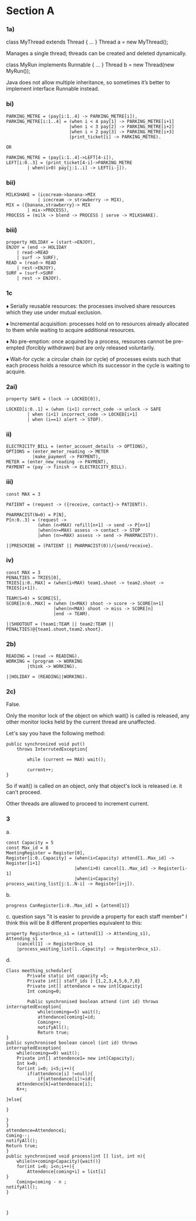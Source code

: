 # Section A
### 1a)

class MyThread extends Thread { … } Thread a = new MyThread();

Manages a single thread; threads can be created and deleted dynamically.

class MyRun implements Runnable { … } Thread b = new Thread(new MyRun());

Java does not allow multiple inheritance, so sometimes it’s better to implement interface Runnable instead.

### bi)

```
PARKING_METRE = (pay[i:1..4] -> PARKING_METRE[i]),
PARKING_METRE[i:1..4] = (when i < 4 pay[1] -> PARKING_METRE[i+1]
						|when i < 3 pay[2] -> PARKING_METRE[i+2]
						|when i < 2 pay[3] -> PARKING_METRE[i+3]
						|print_ticket[i] -> PARKING_METRE).
						
OR 

PARKING_METRE = (pay[i:1..4]->LEFT[4-i]),
LEFT[i:0..3] = (print_ticket[4-i]->PARKING_METRE
		| when(i>0) pay[j:1..i] -> LEFT[i-j]).
```

### bii)

```
MILKSHAKE = (icecream->banana->MIX 
			| icecream -> strawberry -> MIX),
MIX = ({banana,strawberry}-> MIX
		| mix->PROCESS),
PROCESS = (milk -> blend -> PROCESS | serve -> MILKSHAKE).
```

### biii)

```
property HOLIDAY = (start->ENJOY),
ENJOY = (end -> HOLIDAY 
	| read->READ 
	| surf -> SURF),
READ = (read-> READ 
	| rest->ENJOY),
SURF = (surf->SURF 
	| rest -> ENJOY).
```

### 1c
♦  Serially reusable resources:
the processes involved share resources which they use under mutual
exclusion.

♦  Incremental acquisition:
processes hold on to resources already allocated to them while waiting
to acquire additional resources.

♦  No pre-emption:
once acquired by a process, resources cannot be pre-empted (forcibly
withdrawn) but are only released voluntarily.

♦  Wait-for cycle:
a circular chain (or cycle) of processes exists such that each process holds a resource which its successor in the cycle is waiting to acquire.


### 2ai)

```
property SAFE = (lock -> LOCKED[0]),

LOCKED[i:0..1] = (when (i<1) correct_code -> unlock -> SAFE
		| when (i<1) incorrect_code -> LOCKED[i+1]
		| when (i==1) alert -> STOP).
```

### ii)
```
ELECTRICITY_BILL = (enter_account_details -> OPTIONS),
OPTIONS = (enter_meter_reading -> METER
		  |make_payment -> PAYMENT),
METER = (enter_new_reading -> PAYMENT),
PAYMENT = (pay -> finish -> ELECTRICITY_BILL).
```

### iii)
```
const MAX = 3

PATIENT = (request -> ({receive, contact}-> PATIENT)).

PHARMACIST(N=0) = P[N],
P[n:0..3] = (request ->
			(when (n<MAX) refill[n+1] -> send -> P[n+1]
			|when(n>=MAX) assess -> contact -> STOP
			|when (n>=MAX) assess -> send -> PHARMACIST)).

||PRESCRIBE = (PATIENT || PHARMACIST(0))/{send/receive}.
```

### iv)
```
const MAX = 3
PENALTIES = TRIES[0],
TRIES[i:0..MAX] = (when(i<MAX) team1.shoot -> team2.shoot -> TRIES[i+1]).

TEAM(S=0) = SCORE[S],
SCORE[n:0..MAX] = (when (n<MAX) shoot -> score -> SCORE[n+1]
				  |when(n<MAX) shoot -> miss -> SCORE[n]
				  |end -> TEAM).

||SHOOTOUT = (team1:TEAM || team2:TEAM || PENALTIES)@{team1.shoot,team2.shoot}.
```

### 2b)

```
READING = (read -> READING).
WORKING = (program -> WORKING
		|think -> WORKING).

||HOLIDAY = (READING||WORKING).
```

### 2c)

False. 

Only the monitor lock of the object on which wait() is called is released, any other monitor locks held by the current thread are unaffected.

Let's say you have the following method:

```
public synchronized void put()
	throws InterrutedException{
	
		while (current == MAX) wait();
	
		current++;
}

```

So if wait() is called on an object, only that object's lock is released i.e. it can't proceed. 

Other threads are allowed to proceed to increment current.

### 3

a. 

```
const Capacity = 5
const Max_id = 8
MeetingRegister = Register[0],
Register[i:0..Capacity] = (when(i<Capacity) attend[1..Max_id] -> Register[i+1]
                          |when(i>0) cancel[1..Max_id] -> Register[i-1]
                          |when(i<Capacity) process_waiting_list[j:1..N-i] -> Register[i+j]).
```

b.
```
progress CanRegister[i:0..Max_id] = {attend[1]}
```
c.
question says "it is easier to provide a property for each staff member"
I think this will be 8 different properties equivalent to this:
```
property RegisterOnce_s1 = (attend[1] -> Attending_s1),
Attending_s1 = 
	(cancel[1] -> RegisterOnce_s1 
	|process_waiting_list[1..Capacity] -> RegisterOnce_s1).

```
d.

```
Class meething_scheduler{
        Private static int capacity =5;
        Private int[] staff_ids ] {1,2,3,4,5,6,7,8}
        Private int[] attendance = new int[Capacity]
        Int coming=0;
        
        Public synchronised boolean attend (int id) throws interruptedException{
            while(coming==5) wait();
            attendance[coming]=id;
            Coming++;
            notifyAll();
            Return true;
}
public synchronised boolean cancel (int id) throws interruptedException{
    while(coming==0) wait();
    Private int[] attendence1= new int[Capacity];
    Int k=0;
    for(int i=0; i<5;i++){
        if(attendence[i] !=null){
            if(attendance[i]!=id){
    attendence[k]=attendenace[i];
    K++;

}else{
    
}

}
}
attendence=Attendence1;
Coming--;
notifyAll();
Return true;
}
public synchronised void process(int [] list, int n){
    while(n+coming>Capacity){wait()}
    for(int i=0; i<n;i++){
        Attendence[coming+i] = list[i]
}
    Coming=coming - n ;
notifyAll();
}



}
```
